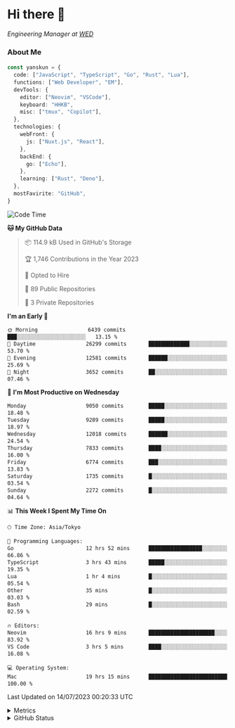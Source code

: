 # Hi there&nbsp;:wave:

<!-- ![Alt text](https://spotify-recently-played-readme.vercel.app/api?user=31kynbuubkiu3r4qh4hjuaglhfay) -->

_Engineering Manager at [WED](https://github.com/wedinc)_

### About Me

```ts
const yanskun = {
  code: ["JavaScript", "TypeScript", "Go", "Rust", "Lua"],
  functions: ["Web Developer", "EM"],
  devTools: {
    editor: ["Neovim", "VSCode"],
    keyboard: "HHKB",
    misc: ["tmux", "Copilot"],
  },
  technologies: {
    webFront: {
      js: ["Nuxt.js", "React"],
    },
    backEnd: {
      go: ["Echo"],
    },
    learning: ["Rust", "Deno"],
  },
  mostFavirite: "GitHub",
}
```

<!--START_SECTION:waka-->
![Code Time](http://img.shields.io/badge/Code%20Time-372%20hrs%2040%20mins-blue)

**🐱 My GitHub Data** 

> 📦 114.9 kB Used in GitHub's Storage 
 > 
> 🏆 1,746 Contributions in the Year 2023
 > 
> 💼 Opted to Hire
 > 
> 📜 89 Public Repositories 
 > 
> 🔑 3 Private Repositories 
 > 
**I'm an Early 🐤** 

```text
🌞 Morning                6439 commits        ███░░░░░░░░░░░░░░░░░░░░░░   13.15 % 
🌆 Daytime                26299 commits       █████████████░░░░░░░░░░░░   53.70 % 
🌃 Evening                12581 commits       ██████░░░░░░░░░░░░░░░░░░░   25.69 % 
🌙 Night                  3652 commits        ██░░░░░░░░░░░░░░░░░░░░░░░   07.46 % 
```
📅 **I'm Most Productive on Wednesday** 

```text
Monday                   9050 commits        █████░░░░░░░░░░░░░░░░░░░░   18.48 % 
Tuesday                  9289 commits        █████░░░░░░░░░░░░░░░░░░░░   18.97 % 
Wednesday                12018 commits       ██████░░░░░░░░░░░░░░░░░░░   24.54 % 
Thursday                 7833 commits        ████░░░░░░░░░░░░░░░░░░░░░   16.00 % 
Friday                   6774 commits        ███░░░░░░░░░░░░░░░░░░░░░░   13.83 % 
Saturday                 1735 commits        █░░░░░░░░░░░░░░░░░░░░░░░░   03.54 % 
Sunday                   2272 commits        █░░░░░░░░░░░░░░░░░░░░░░░░   04.64 % 
```


📊 **This Week I Spent My Time On** 

```text
🕑︎ Time Zone: Asia/Tokyo

💬 Programming Languages: 
Go                       12 hrs 52 mins      █████████████████░░░░░░░░   66.86 % 
TypeScript               3 hrs 43 mins       █████░░░░░░░░░░░░░░░░░░░░   19.35 % 
Lua                      1 hr 4 mins         █░░░░░░░░░░░░░░░░░░░░░░░░   05.54 % 
Other                    35 mins             █░░░░░░░░░░░░░░░░░░░░░░░░   03.03 % 
Bash                     29 mins             █░░░░░░░░░░░░░░░░░░░░░░░░   02.59 % 

🔥 Editors: 
Neovim                   16 hrs 9 mins       █████████████████████░░░░   83.92 % 
VS Code                  3 hrs 5 mins        ████░░░░░░░░░░░░░░░░░░░░░   16.08 % 

💻 Operating System: 
Mac                      19 hrs 15 mins      █████████████████████████   100.00 % 
```


 Last Updated on 14/07/2023 00:20:33 UTC
<!--END_SECTION:waka-->

<details>
  <summary>Metrics</summary>
  <img src="https://github.com/yanskun/yanskun/blob/main/github-metrics.svg" alt="Metrics">
</details>

<details>
  <summary>GitHub Status</summary>
  <picture>
    <source media="(prefers-color-scheme: dark)" srcset="https://raw.githubusercontent.com/yanskun/yanskun/master/profile-summary-card-output/nord_dark/0-profile-details.svg">
   <img src="https://raw.githubusercontent.com/yanskun/yanskun/master/profile-summary-card-output/default/0-profile-details.svg">
  </picture>
  <br>
  <picture>
    <source media="(prefers-color-scheme: dark)" srcset="https://raw.githubusercontent.com/yanskun/yanskun/master/profile-summary-card-output/nord_dark/1-repos-per-language.svg">
   <img src="https://raw.githubusercontent.com/yanskun/yanskun/master/profile-summary-card-output/default/1-repos-per-language.svg">
  </picture>
  <picture>
    <source media="(prefers-color-scheme: dark)" srcset="https://raw.githubusercontent.com/yanskun/yanskun/master/profile-summary-card-output/nord_dark/2-most-commit-language.svg">
   <img src="https://raw.githubusercontent.com/yanskun/yanskun/master/profile-summary-card-output/default/2-most-commit-language.svg">
  </picture>
  <br>
  <picture>
    <source media="(prefers-color-scheme: dark)" srcset="https://raw.githubusercontent.com/yanskun/yanskun/master/profile-summary-card-output/nord_dark/3-stats.svg">
   <img src="https://raw.githubusercontent.com/yanskun/yanskun/master/profile-summary-card-output/default/3-stats.svg">
  </picture>
  <picture>
    <source media="(prefers-color-scheme: dark)" srcset="https://raw.githubusercontent.com/yanskun/yanskun/master/profile-summary-card-output/nord_dark/4-productive-time.svg">
   <img src="https://raw.githubusercontent.com/yanskun/yanskun/master/profile-summary-card-output/default/4-productive-time.svg">
  </picture>
</details>
